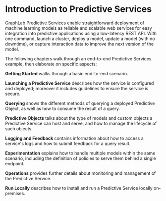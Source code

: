 # Introduction to Predictive Services
GraphLab Predictive Services enable straightforward deployment of machine
learning models as reliable and scalable web services for easy integration into
predictive applications using a low-latency REST API. With one command, launch a
cluster, deploy a model, update a model (with no downtime), or capture
interaction data to improve the next version of the model.

The following chapters walk through an end-to-end Predictive Services example, then elaborate on specific aspects:

**Getting Started** walks through a basic end-to-end scenario.

**Launching a Predictive Service** describes how the service is configured and deployed; moreover it includes guidelines to ensure the service is secure.

**Querying** shows the different methods of querying a deployed Predictive Object, as well as how to consume the result of a query.

**Predictive Objects** talks about the type of models and custom objects a Predictive Service can host and serve, and how to manage the lifecycle of such objects.

**Logging and Feedback** contains information about how to access a service's logs and how to submit feedback for a query result.

**Experimentation** explains how to handle multiple models within the same scenario, including the definition of policies to serve them behind a single endpoint.

**Operations** provides further details about monitoring and management of the Predictive Service.

**Run Locally** describes how to install and run a Predictive Service locally on-premises.
